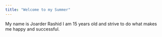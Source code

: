 ```yaml
---
title: "Welcome to my Summer"
---
```

My name is Joarder Rashid I am 15 years old and strive to do what makes me happy and successful. 
